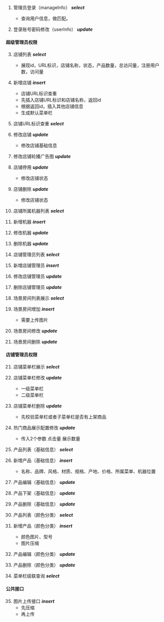 1. 管理员登录（manageInfo）   ***select***
	* 查询用户信息，做匹配。

2. 登录账号密码修改（userInfo）   ***update***

#### 超级管理员权限

3. 店铺列表   ***select***
    * 展现id，URL标识，店铺名称，状态，产品数量，总访问量，注册用户数，访问量

4. 新增店铺   ***insert*** 
    * 店铺URL标识查重
    * 先插入店铺URL标识和店铺名称，返回id
    * 根据返回id，插入其他店铺信息
    * 生成默认菜单栏

5. 店铺URL标识查重   ***select***

6. 修改店铺   ***update***
    * 修改店铺基础信息

7. 修改店铺轮播广告图  ***update***

8. 店铺停用   ***update***
    * 修改店铺状态

9. 店铺删除   ***update***
    * 修改店铺状态

9. 店铺所属机器列表    ***select***

10. 新增机器    ***insert*** 

11. 修改机器    ***update***

12. 删除机器    ***update***

13. 店铺管理员列表    ***select***

14. 新增店铺管理员    ***insert*** 

15. 修改店铺管理员   ***update***

16. 删除店铺管理员   ***update***

17. 场景房间列表展示   ***select*** 

18. 场景房间增加     ***insert*** 
    * 需要上传图片

19. 场景房间修改     ***update*** 

20. 场景房间删除     ***update*** 

#### 店铺管理员权限

21. 店铺菜单栏展示   ***select***

22. 店铺菜单栏修改   ***update***
    * 一级菜单栏 
    * 二级菜单栏

23. 店铺菜单栏删除  ***update***
    * 先校验菜单栏或者子菜单栏是否有上架商品

24. 热门商品展示配置修改  ***update***
    * 传入2个参数 点击量 展示数量

25. 产品列表（基础信息）  ***select***

26. 新增产品（基础信息）  ***insert*** 
    * 名称、品牌、风格、材质、规格、产地、价格、所属菜单、机器位置

27. 产品编辑（基础信息）  ***update***

28. 产品下架（基础信息）  ***update***

29. 产品删除（基础信息）  ***update***

30. 产品列表（颜色分类）  ***select***

31. 新增产品（颜色分类）  ***insert*** 
    * 颜色图片、型号
    * 图片压缩

32. 产品编辑（颜色分类）  ***update***

33. 产品删除（颜色分类）  ***update***

34. 菜单栏级联查询    ***select***

#### 公共接口

35. 图片上传接口     ***insert*** 
    * 先压缩
    * 再上传
